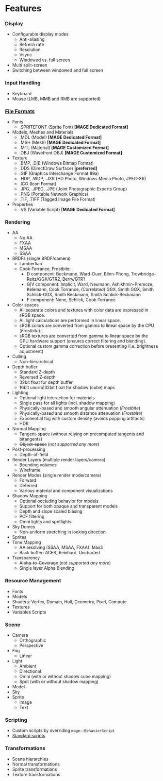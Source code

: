 # Features

### Display
* Configurable display modes
  * Anti-aliasing
  * Refresh rate
  * Resolution
  * Vsync
  * Windowed vs. full screen
* Multi split-screen
* Switching between windowed and full screen

### Input Handling
* Keyboard
* Mouse (LMB, MMB and RMB are supported)

### [File Formats](https://github.com/matt77hias/MAGE/blob/master/meta/file-formats.md)
* Fonts
  * .SPRITEFONT (Sprite Font) **[MAGE Dedicated Format]**
* Models, Meshes and Materials
  * .MDL  (Model) **[MAGE Dedicated Format]**
  * .MSH  (Mesh)  **[MAGE Dedicated Format]**
  * .MTL  (Material) **[MAGE Customized Format]**
  * .OBJ  (Wavefront OBJ) **[MAGE Customized Format]**
* Texture
  * .BMP, .DIB  (Windows Bitmap Format)
  * .DDS  (DirectDraw Surface) **[preferred]**
  * .GIF  (Graphics Interchange Format 89a)
  * .HDP, .WDP, .JXR  (HD Photo, Windows Media Photo, JPEG-XR)
  * .ICO  (Icon Format)
  * .JPG, .JPEG, .JPE (Joint Photographic Experts Group)
  * .PNG  (Portable Network Graphics)
  * .TIF, .TIFF (Tagged Image File Format)
* Properties
  * .VS   (Variable Script) **[MAGE Dedicated Format]**

### Rendering
* AA
  * No AA
  * FXAA
  * MSAA
  * SSAA
* BRDFs (single BRDF/camera)
  * Lambertian
  * Cook-Torrance, Frostbite:
     * D component: Beckmann, Ward-Duer, Blinn-Phong, Trowbridge-Reitz/GGX/GTR2, Berry/GTR1
     * G|V component: Implicit, Ward, Neumann, Ashikhmin-Premoze, Kelemann, Cook Torrance, (Correlated) GGX, Smith GGX, Smith Schlick-GGX, Smith Beckmann, Smith Schlick-Beckmann
     * F component: None, Schlick, Cook-Torrance
* Color spaces
  * All separate colors and textures with color data are expressed in sRGB space.
  * All light calculations are performed in linear space.
  * sRGB colors are converted from gamma to linear space by the CPU (*Frostbite*).
  * sRGB textures are converted from gamma to linear space by the GPU hardware support (ensures correct filtering and blending).
  * Optional custom gamma correction before presenting (i.e. brightness adjustment)
* Culling
  * Non-hierarchical
* Depth buffer
  * Standard Z-depth
  * Reversed Z-depth
  * 32bit float for depth buffer
  * 16bit unorm|32bit float for shadow (cube) maps
* Lighting
  * Optional light interaction for materials
  * Single pass for all lights (incl. shadow mapping)
  * Physically-based and smooth angular attenuation (*Frostbite*)
  * Physically-based and smooth distance attenuation (*Frostbite*)
  * Exponential fog with custom density (avoids popping artifacts)
  * HDR
* Normal Mapping
  * Tangent-space (without relying on precomputed tangents and bitangents)
  * ~~Object-space~~ (*not supported any more*)
* Post-processing
  * Depth-of-field
* Render Layers (multiple render layers/camera)
  * Bounding volumes
  * Wireframe
* Render Modes (single render mode/camera)
  * Forward
  * Deferred
  * Various material and component visualizations
* Shadow Mapping
  * Optional occluding behavior for models
  * Support for both opaque and transparent models
  * Depth and slope scaled biasing
  * PCF filtering
  * Omni lights and spotlights
* Sky Domes
  * Non-uniform stretching in looking direction
* Sprites
* Tone Mapping
  * AA resolving (SSAA, MSAA, FXAA): Max3
  * Back buffer: ACES, Reinhard, Uncharted
* Transparency
  * ~~Alpha-to-Coverage~~ (*not supported any more*)
  * Single layer Alpha Blending

### Resource Management
* Fonts
* Models
* Shaders: Vertex, Domain, Hull, Geometry, Pixel, Compute
* Textures
* Variables Scripts

### Scene
* Camera
  * Orthographic
  * Perspective
* Fog
  * Linear
* Light
  * Ambient
  * Directional
  * Omni (with or without shadow cube mapping)
  * Spot (with or without shadow mapping)
* Model
* Sky
* Sprite
  * Image
  * Text
  
### Scripting
* Custom scripts by overriding `mage::BehaviorScript`
* [Standard scripts](standard-scripts.md)

### Transformations
* Scene hierarchies
* Normal transformations
* Sprite transformations
* Texture transformations
